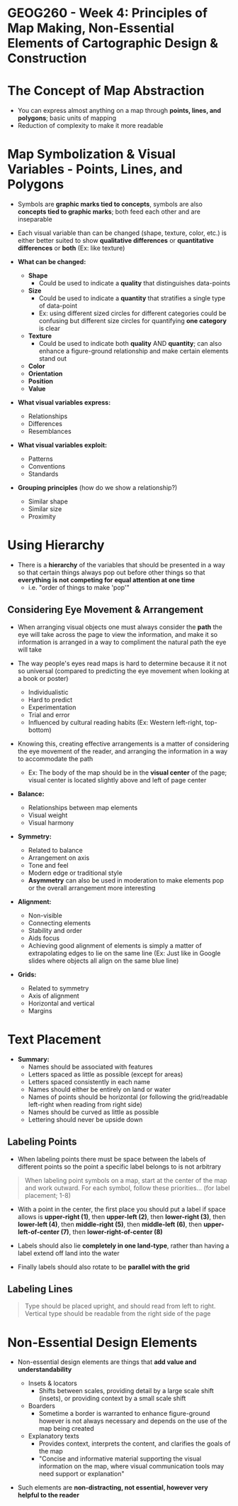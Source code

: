 # GEOG260 - Week 4: Principles of Map Making, Non-Essential Elements of Cartographic Design & Construction

# The Concept of Map Abstraction
- You can express almost anything on a map through **points, lines, and polygons**; basic units of mapping
- Reduction of complexity to make it more readable 

# Map Symbolization & Visual Variables - Points, Lines, and Polygons
- Symbols are **graphic marks tied to concepts**, symbols are also **concepts tied to graphic marks**; both feed each other and are inseparable

- Each visual variable than can be changed (shape, texture, color, etc.) is either better suited to show **qualitative differences** or **quantitative differences** or **both** (Ex: like texture)

- **What can be changed:**
    - **Shape**
        - Could be used to indicate a **quality** that distinguishes data-points
    - **Size**
        - Could be used to indicate a **quantity** that stratifies a single type of data-point
        - Ex: using different sized circles for different categories could be confusing but different size circles for quantifying **one category** is clear
    - **Texture**
        - Could be used to indicate both **quality** AND **quantity**; can also enhance a figure-ground relationship and make certain elements stand out
    - **Color**
    - **Orientation**
    - **Position**
    - **Value**

- **What visual variables express:**
    - Relationships
    - Differences
    - Resemblances
- **What visual variables exploit:**
    - Patterns
    - Conventions
    - Standards

- **Grouping principles** (how do we show a relationship?)
    - Similar shape
    - Similar size
    - Proximity

# Using Hierarchy
- There is a **hierarchy** of the variables that should be presented in a way so that certain things always pop out before other things so that **everything is not competing for equal attention at one time**
    - i.e. "order of things to make 'pop'"

## Considering Eye Movement & Arrangement
- When arranging visual objects one must always consider the **path** the eye will take across the page to view the information, and make it so information is arranged in a way to compliment the natural path the eye will take

- The way people's eyes read maps is hard to determine because it it not so universal (compared to predicting the eye movement when looking at a book or poster)
    - Individualistic
    - Hard to predict
    - Experimentation
    - Trial and error
    - Influenced by cultural reading habits (Ex: Western left-right, top-bottom)

- Knowing this, creating effective arrangements is a matter of considering the eye movement of the reader, and arranging the information in a way to accommodate the path
    - Ex: The body of the map should be in the **visual center** of the page; visual center is located slightly above and left of page center

- **Balance:**
    - Relationships between map elements
    - Visual weight
    - Visual harmony

- **Symmetry:**
    - Related to balance
    - Arrangement on axis
    - Tone and feel
    - Modern edge or traditional style
    - **Asymmetry** can also be used in moderation to make elements pop or the overall arrangement more interesting

- **Alignment:**
    - Non-visible
    - Connecting elements
    - Stability and order
    - Aids focus
    - Achieving good alignment of elements is simply a matter of extrapolating edges to lie on the same line (Ex: Just like in Google slides where objects all align on the same blue line)

- **Grids:**
    - Related to symmetry
    - Axis of alignment
    - Horizontal and vertical
    - Margins

# Text Placement
- **Summary:**
    - Names should be associated with features
    - Letters spaced as little as possible (except for areas)
    - Letters spaced consistently in each name
    - Names should either be entirely on land or water
    - Names of points should be horizontal (or following the grid/readable left-right when reading from right side)
    - Names should be curved as little as possible
    - Lettering should never be upside down

## Labeling Points
- When labeling points there must be space between the labels of different points so the point a specific label belongs to is not arbitrary

> When labeling point symbols on a map, start at the center of the map and work outward. For each symbol, follow these priorities... (for label placement; 1-8)

- With a point in the center, the first place you should put a label if space allows is **upper-right (1)**, then **upper-left (2)**, then **lower-right (3)**, then **lower-left (4)**, then **middle-right (5)**, then **middle-left (6)**, then **upper-left-of-center (7)**, then **lower-right-of-center (8)**

- Labels should also lie **completely in one land-type**, rather than having a label extend off land into the water
- Finally labels should also rotate to be **parallel with the grid**

## Labeling Lines
> Type should be placed upright, and should read from left to right. Vertical type should be readable from the right side of the page

# Non-Essential Design Elements
- Non-essential design elements are things that **add value and understandability**
    - Insets & locators
        - Shifts between scales, providing detail by a large scale shift (insets), or providing context by a small scale shift
    - Boarders
        - Sometime a border is warranted to enhance figure-ground however is not always necessary and depends on the use of the map being created
    - Explanatory texts
        - Provides context, interprets the content, and clarifies the goals of the map
        - "Concise and informative material supporting the visual information on the map, where visual communication tools may need support or explanation"

- Such elements are **non-distracting, not essential, however very helpful to the reader**